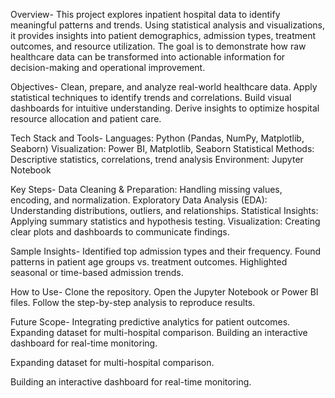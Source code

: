 Overview- This project explores inpatient hospital data to identify meaningful patterns and trends. Using statistical analysis and visualizations, it provides insights into patient demographics, admission types, treatment outcomes, and resource utilization. The goal is to demonstrate how raw healthcare data can be transformed into actionable information for decision-making and operational improvement.

Objectives- 
Clean, prepare, and analyze real-world healthcare data.
Apply statistical techniques to identify trends and correlations.
Build visual dashboards for intuitive understanding.
Derive insights to optimize hospital resource allocation and patient care.

Tech Stack and Tools- 
Languages: Python (Pandas, NumPy, Matplotlib, Seaborn)
Visualization: Power BI, Matplotlib, Seaborn
Statistical Methods: Descriptive statistics, correlations, trend analysis
Environment: Jupyter Notebook

Key Steps- 
Data Cleaning & Preparation: Handling missing values, encoding, and normalization.
Exploratory Data Analysis (EDA): Understanding distributions, outliers, and relationships.
Statistical Insights: Applying summary statistics and hypothesis testing.
Visualization: Creating clear plots and dashboards to communicate findings.

Sample Insights-
Identified top admission types and their frequency.
Found patterns in patient age groups vs. treatment outcomes.
Highlighted seasonal or time-based admission trends.

How to Use-
Clone the repository.
Open the Jupyter Notebook or Power BI files.
Follow the step-by-step analysis to reproduce results.

Future Scope-
Integrating predictive analytics for patient outcomes.
Expanding dataset for multi-hospital comparison.
Building an interactive dashboard for real-time monitoring.

Expanding dataset for multi-hospital comparison.

Building an interactive dashboard for real-time monitoring.

